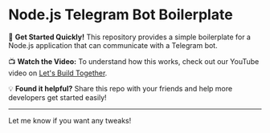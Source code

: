 

# Node.js Telegram Bot Boilerplate  

🚀 **Get Started Quickly!** This repository provides a simple boilerplate for a Node.js application that can communicate with a Telegram bot.  

📺 **Watch the Video:** To understand how this works, check out our YouTube video on [Let's Build Together]([https://www.youtube.com/@lets-build-together](https://www.youtube.com/watch?v=COLDiMlmcoI)).  

💡 **Found it helpful?** Share this repo with your friends and help more developers get started easily!  

---

Let me know if you want any tweaks!
